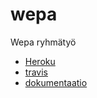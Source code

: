 # wepa
Wepa ryhmätyö

* [Heroku](https://wepa-ryhma.herokuapp.com/)
* [travis](https://travis-ci.org/Falzed/wepa)
* [dokumentaatio](https://github.com/Falzed/wepa/blob/master/documentation/wepadoc.pdf)
